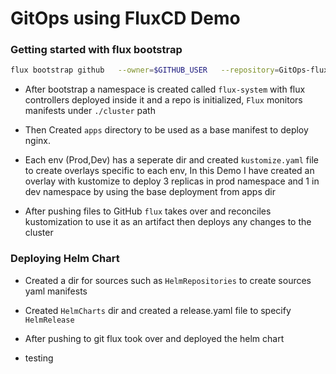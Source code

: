# GitOps using FluxCD Demo 

### Getting started with flux bootstrap 

``` bash
flux bootstrap github   --owner=$GITHUB_USER   --repository=GitOps-fluxCD   --branch=main   --path=./cluster/   --personal
```

- After bootstrap a namespace is created called `flux-system` with flux controllers deployed inside it and a repo is initialized, `Flux` monitors manifests under `./cluster` path

- Then Created `apps` directory to be used as a base manifest to deploy nginx.

- Each env (Prod,Dev) has a seperate dir and created `kustomize.yaml` file to create overlays specific to each env, In this Demo I have created an overlay with kustomize to deploy 3 replicas in prod namespace and 1 in dev namespace by using the base deployment from apps dir 

- After pushing files to GitHub `flux` takes over and reconciles kustomization to use it as an artifact then deploys any changes to the cluster 

 ### Deploying Helm Chart

- Created a dir for sources such as `HelmRepositories` to create sources yaml manifests 
- Created `HelmCharts` dir and created a release.yaml file to specify `HelmRelease`
- After pushing to git flux took over and deployed the helm chart 

- testing